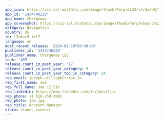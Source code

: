 ```yaml
---
app_icon: https://is1-ssl.mzstatic.com/image/thumb/Purple122/v4/da/e8/71/dae871fe-14fb-ad53-43e2-fe62fdaf64d2/AppIcon-1x_U007ephone-0-85-220.png/1024x1024bb.png
app_id: '1434740229'
app_name: Chargeway
app_screenshot: https://is1-ssl.mzstatic.com/image/thumb/PurpleSource126/v4/6b/ed/f6/6bedf630-7429-dc8a-054b-2270f2fde32a/6cb80305-aa37-4650-87c7-b3188b21089c_CW-V2-iOS-Screen2023-STANDARD-StationMap.png/1242x2208bb.png
category: Navigation
country: US
id: lIa6aiM_irt7
language: en
most_recent_release: '2024-02-19T00:00:00'
publisher_id: '1434740228'
publisher_name: Chargeway LLC
rank: '405'
release_count_in_past_year: '17'
release_count_in_past_year_category: 9
release_count_in_past_year_top_in_category: 24
rep_email: joseph.cillis@bitrise.io
rep_first_name: Joe
rep_full_name: Joe Cillis
rep_linkedin: https://www.linkedin.com/in/joecillis
rep_phone: +1 518-258-1902
rep_photo: joe.jpg
rep_title: Account Manager
store: itunes_connect
---
```

